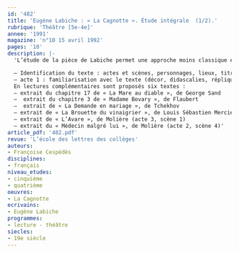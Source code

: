 ```yaml
---
id: '482'
title: 'Eugène Labiche : « La Cagnotte ». Étude intégrale  (1/2).'
rubrique: 'Théâtre [5e-4e]'
annee: '1991'
magazine: 'n°10 15 avril 1992'
pages: '10'
description: |-
  'L’étude de la pièce de Labiche permet une approche moins classique et conventionnelle du théâtre…

  – Identification du texte : actes et scènes, personnages, lieux, titre
  – acte 1 : familiarisation avec le texte (décor, didascalies, répliques), les personnages, le comique (comique de situation, comique de mots, procédé du leitmotiv), les petites annonces matrimoniales…
  En lectures complémentaires sont proposés six textes :
  – extrait du chapitre 17 de « La Mare au diable », de George Sand
  –  extrait du chapitre 3 de « Madame Bovary », de Flaubert
  –  extrait de « La Demande en mariage », de Tchekhov
  – extrait de « La Brouette du vinaigrier », de Louis Sébastien Mercier (acte 3, scène 4)
  – extrait de « L’Avare », de Molière (acte 3, scène 1)
  – extrait du « Médecin malgré lui », de Molière (acte 2, scène 4)'
article_pdf: '482.pdf'
revue: 'L’école des lettres des collèges'
auteurs:
- Françoise Cespédès
disciplines:
- français
niveau_etudes:
- cinquième
- quatrième
oeuvres:
- La Cagnotte
ecrivains:
- Eugène Labiche
programmes:
- lecture - théâtre
siecles:
- 19e siècle
---
```

